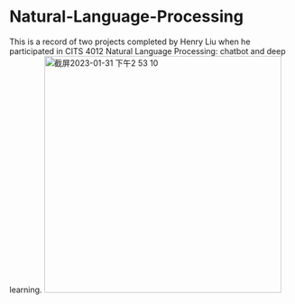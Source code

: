 # Natural-Language-Processing
This is a record of two projects completed by Henry Liu when he participated in CITS 4012 Natural Language Processing: chatbot and deep learning.
<img width="420" alt="截屏2023-01-31 下午2 53 10" src="https://user-images.githubusercontent.com/33825733/215687967-1dcdfb19-07ac-4c4c-80e0-ebad69f2006e.png">
